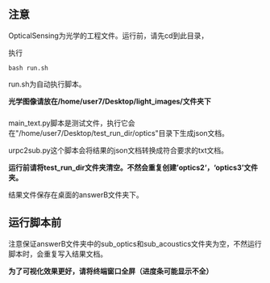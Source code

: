 ## 注意
OpticalSensing为光学的工程文件。运行前，请先cd到此目录，

执行

```shell
bash run.sh
```

run.sh为自动执行脚本。

**光学图像请放在/home/user7/Desktop/light_images/文件夹下**

### 

main_text.py脚本是测试文件，执行它会在"/home/user7/Desktop/test_run_dir/optics"目录下生成json文档。

urpc2sub.py这个脚本会将结果的json文档转换成符合要求的txt文档。

**运行前请将test_run_dir文件夹清空。不然会重复创建’optics2‘，‘optics3’文件夹。**

结果文件保存在桌面的answerB文件夹下。

## 运行脚本前
注意保证answerB文件夹中的sub_optics和sub_acoustics文件夹为空，不然运行脚本时，会重复写入结果文档。

**为了可视化效果更好，请将终端窗口全屏（进度条可能显示不全）**

